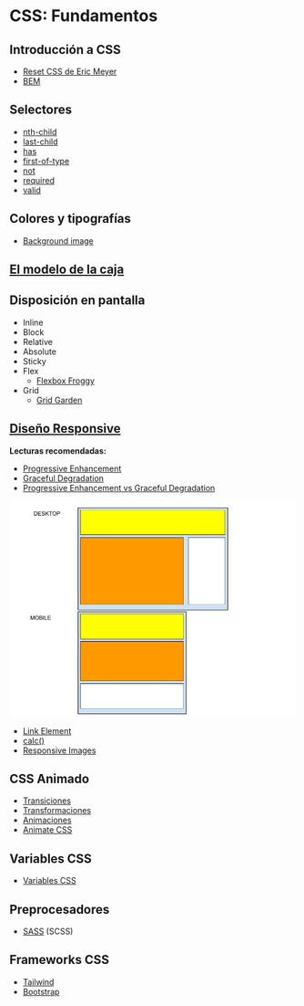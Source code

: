 # CSS: Fundamentos

## Introducción a CSS

* [Reset CSS de Eric Meyer](https://meyerweb.com/eric/tools/css/reset/)
* [BEM](https://getbem.com/)

## Selectores

* [nth-child](https://developer.mozilla.org/en-US/docs/Web/CSS/:nth-child)
* [last-child](https://developer.mozilla.org/en-US/docs/Web/CSS/:last-child)
* [has](https://developer.mozilla.org/en-US/docs/Web/CSS/:has)
* [first-of-type](https://developer.mozilla.org/en-US/docs/Web/CSS/:first-of-type)
* [not](https://developer.mozilla.org/en-US/docs/Web/CSS/:not)
* [required](https://developer.mozilla.org/en-US/docs/Web/CSS/:required)
* [valid](https://developer.mozilla.org/en-US/docs/Web/CSS/:valid)

## Colores y tipografías

* [Background image](https://developer.mozilla.org/en-US/docs/Web/CSS/background-image)

## [El modelo de la caja](https://developer.mozilla.org/en-US/docs/Learn_web_development/Core/Styling_basics/Box_model)

## Disposición en pantalla

* Inline
* Block
* Relative
* Absolute
* Sticky
* Flex
  * [Flexbox Froggy](https://flexboxfroggy.com/#es)
* Grid
  * [Grid Garden](https://cssgridgarden.com/#es)

## [Diseño Responsive](https://developer.mozilla.org/en-US/docs/Web/CSS/CSS_media_queries/Using_media_queries)

**Lecturas recomendadas:**

* [Progressive Enhancement](https://developer.mozilla.org/en-US/docs/Glossary/Progressive_Enhancement)
* [Graceful Degradation](https://developer.mozilla.org/en-US/docs/Glossary/Graceful_degradation)
* [Progressive Enhancement vs Graceful Degradation](https://www.browserstack.com/guide/difference-between-progressive-enhancement-and-graceful-degradation#:~:text=Progressive%20enhancement%20is%20usually%20the,but%20builds%20towards%20it%20gradually.)

![Diseño responsive](./assets/responsive.png)

* [Link Element](https://developer.mozilla.org/en-US/docs/Web/HTML/Element/link)
* [calc()](https://developer.mozilla.org/en-US/docs/Web/CSS/calc)
* [Responsive Images](https://developer.mozilla.org/en-US/docs/Web/HTML/Responsive_images)

## CSS Animado

* [Transiciones](https://developer.mozilla.org/en-US/docs/Web/CSS/transition)
* [Transformaciones](https://developer.mozilla.org/en-US/docs/Web/CSS/transform)
* [Animaciones](https://developer.mozilla.org/en-US/docs/Web/CSS/animation)
* [Animate CSS](https://animate.style/)

## Variables CSS

* [Variables CSS](https://developer.mozilla.org/en-US/docs/Web/CSS/var)

## Preprocesadores

* [SASS](https://sass-lang.com/) (SCSS)

## Frameworks CSS

* [Tailwind](https://tailwindcss.com/)
* [Bootstrap](https://getbootstrap.com/docs/3.4/css/)
